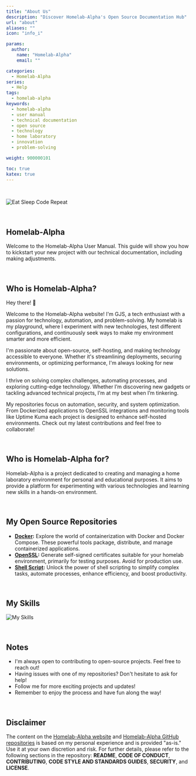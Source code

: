 ```yaml
---
title: "About Us"
description: "Discover Homelab-Alpha's Open Source Documentation Hub"
url: "about"
aliases: ""
icon: "info_i"

params:
  author:
    name: "Homelab-Alpha"
    email: ""

categories:
  - Homelab-Alpha
series:
  - Help
tags:
  - homelab-alpha
keywords:
  - homelab-alpha
  - user manual
  - technical documentation
  - open source
  - technology
  - home laboratory
  - innovation
  - problem-solving

weight: 900000101

toc: true
katex: true
---
```


<br />

![Eat Sleep Code Repeat](images/eat_sleep_code_repeat.webp)

<br />

## Homelab-Alpha

Welcome to the Homelab-Alpha User Manual. This guide will show you how to
kickstart your new project with our technical documentation, including making
adjustments.

<br />

## Who is Homelab-Alpha?

Hey there! 👋

Welcome to the Homelab-Alpha website! I'm GJS, a tech enthusiast with a passion
for technology, automation, and problem-solving. My homelab is my playground,
where I experiment with new technologies, test different configurations, and
continuously seek ways to make my environment smarter and more efficient.

I'm passionate about open-source, self-hosting, and making technology accessible
to everyone. Whether it's streamlining deployments, securing environments, or
optimizing performance, I'm always looking for new solutions.

I thrive on solving complex challenges, automating processes, and exploring
cutting-edge technology. Whether I’m discovering new gadgets or tackling
advanced technical projects, I’m at my best when I’m tinkering.

My repositories focus on automation, security, and system optimization. From
Dockerized applications to OpenSSL integrations and monitoring tools like Uptime
Kuma each project is designed to enhance self-hosted environments. Check out my
latest contributions and feel free to collaborate!

<br />

## Who is Homelab-Alpha for?

Homelab-Alpha is a project dedicated to creating and managing a home laboratory
environment for personal and educational purposes. It aims to provide a platform
for experimenting with various technologies and learning new skills in a
hands-on environment.

<br />

## My Open Source Repositories

- **[Docker]:** Explore the world of containerization with Docker and Docker
  Compose. These powerful tools package, distribute, and manage containerized
  applications.
- **[OpenSSL]:** Generate self-signed certificates suitable for your homelab
  environment, primarily for testing purposes. Avoid for production use.
- **[Shell Script]:** Unlock the power of shell scripting to simplify complex
  tasks, automate processes, enhance efficiency, and boost productivity.

<br />

## My Skills

![My Skills]

<br />

## Notes

- I'm always open to contributing to open-source projects. Feel free to reach
  out!
- Having issues with one of my repositories? Don't hesitate to ask for help!
- Follow me for more exciting projects and updates!
- Remember to enjoy the process and have fun along the way!

<br />

## Disclaimer

The content on the [Homelab-Alpha website] and [Homelab-Alpha GitHub
repositories] is based on my personal experience and is provided "as-is." Use it
at your own discretion and risk. For further details, please refer to the
following sections in the repository: **README**, **CODE OF CONDUCT**,
**CONTRIBUTING**, **CODE STYLE AND STANDARDS GUIDES**, **SECURITY**, and
**LICENSE**.

[My Skills]:
  https://skillicons.dev/icons?i=bash,bitbucket,debian,docker,git,github,githubactions,gitlab,linux,markdown,raspberrypi,redhat,ubuntu,visualstudio,vscode&theme=dark&perline=15
[Docker]: https://github.com/homelab-alpha/docker
[OpenSSL]: https://github.com/homelab-alpha/openssl
[Shell Script]: https://github.com/homelab-alpha/shell-script
[Homelab-Alpha website]: https://homelab-alpha.nl
[Homelab-Alpha GitHub repositories]: https://github.com/homelab-alpha
